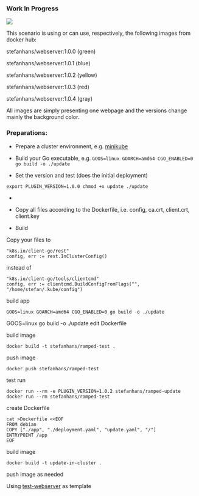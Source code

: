 ### Work In Progress

<a href="https://asciinema.org/a/8C4FwMI74WkbPNaIeo4MUZHgi" target="_blank"><img src="https://asciinema.org/a/8C4FwMI74WkbPNaIeo4MUZHgi.png" /></a>

This scenario is using or can use, respectively, the following images from docker hub:

stefanhans/webserver:1.0.0 (green)

stefanhans/webserver:1.0.1 (blue)

stefanhans/webserver:1.0.2 (yellow)

stefanhans/webserver:1.0.3 (red)

stefanhans/webserver:1.0.4 (gray)

All images are simply presenting one webpage and the versions change mainly the background color.

### Preparations:

- Prepare a cluster environment, e.g. [minikube](https://github.com/kubernetes/minikube)

- Build your Go executable, e.g. `GOOS=linux GOARCH=amd64 CGO_ENABLED=0 go build -o ./update`

- Set the version and test (does the initial deployment)

`export PLUGIN_VERSION=1.0.0
chmod +x update
./update`

-

- Copy all files according to the Dockerfile, i.e. config, ca.crt, client.crt, client.key

- Build

Copy your files to

    "k8s.io/client-go/rest"
    config, err := rest.InClusterConfig()

instead of

    "k8s.io/client-go/tools/clientcmd"
    config, err := clientcmd.BuildConfigFromFlags("", "/home/stefan/.kube/config")

build app

    GOOS=linux GOARCH=amd64 CGO_ENABLED=0 go build -o ./update
GOOS=linux go build -o ./update
edit Dockerfile

build image

    docker build -t stefanhans/ramped-test .

push image

    docker push stefanhans/ramped-test

test run

    docker run --rm -e PLUGIN_VERSION=1.0.2 stefanhans/ramped-update
    docker run --rm stefanhans/ramped-test


create Dockerfile

    cat >Dockerfile <<EOF
    FROM debian
    COPY ["./app", "./deployment.yaml", "update.yaml", "/"]
    ENTRYPOINT /app
    EOF

build image

    docker build -t update-in-cluster .

push image as needed


Using [test-webserver](https://github.com/stefanhans/Go4k8s/tree/master/Showcase/Images/test-webserver) as template
